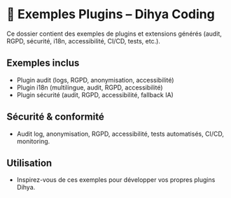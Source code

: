 # 🔌 Exemples Plugins – Dihya Coding

Ce dossier contient des exemples de plugins et extensions générés (audit, RGPD, sécurité, i18n, accessibilité, CI/CD, tests, etc.).

## Exemples inclus
- Plugin audit (logs, RGPD, anonymisation, accessibilité)
- Plugin i18n (multilingue, audit, RGPD, accessibilité)
- Plugin sécurité (audit, RGPD, accessibilité, fallback IA)

## Sécurité & conformité
- Audit log, anonymisation, RGPD, accessibilité, tests automatisés, CI/CD, monitoring.

## Utilisation
- Inspirez-vous de ces exemples pour développer vos propres plugins Dihya.

